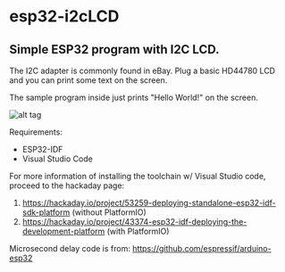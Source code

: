 # esp32-i2cLCD

## Simple ESP32 program with I2C LCD.

The I2C adapter is commonly found in eBay. Plug a basic HD44780 LCD and you can print some text on the screen.

The sample program inside just prints "Hello World!" on the screen.

![alt tag](https://github.com/uncle-yong/esp32-i2cLCD/blob/master/i2c%20LCD.PNG)

Requirements:
- ESP32-IDF
- Visual Studio Code

For more information of installing the toolchain w/ Visual Studio code, proceed to the hackaday page:
1. https://hackaday.io/project/53259-deploying-standalone-esp32-idf-sdk-platform (without PlatformIO)
2. https://hackaday.io/project/43374-esp32-idf-deploying-the-development-platform (with PlatformIO)
 
Microsecond delay code is from: https://github.com/espressif/arduino-esp32
